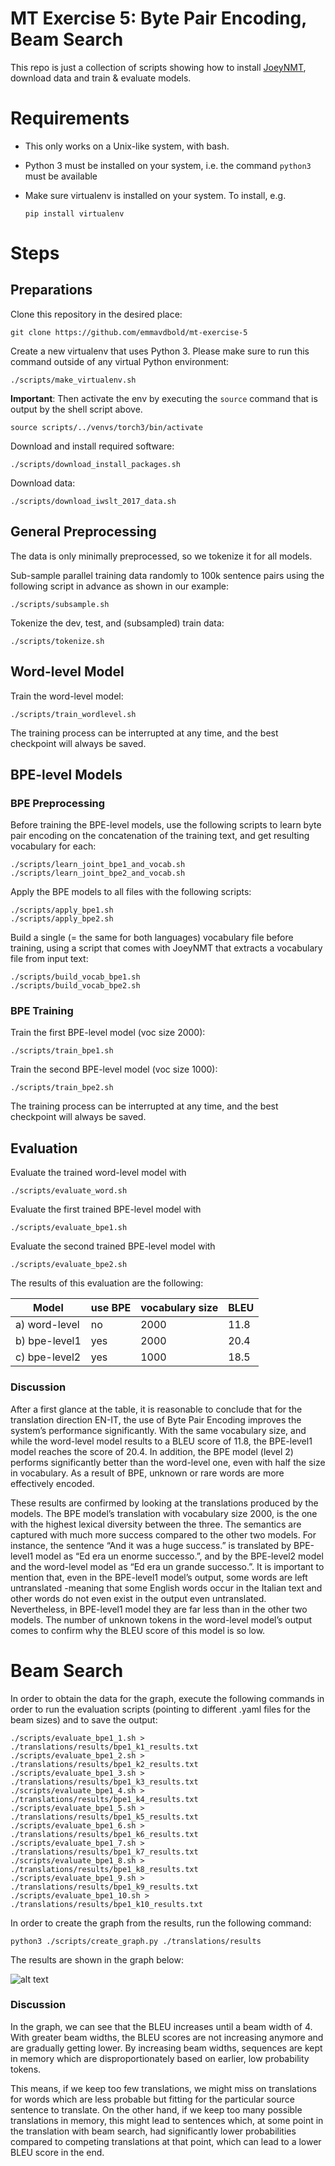 # MT Exercise 5: Byte Pair Encoding, Beam Search

This repo is just a collection of scripts showing how to install [JoeyNMT](https://github.com/joeynmt/joeynmt), download
data and train & evaluate models.

# Requirements

- This only works on a Unix-like system, with bash.
- Python 3 must be installed on your system, i.e. the command `python3` must be available
- Make sure virtualenv is installed on your system. To install, e.g.

    `pip install virtualenv`

# Steps
## Preparations

Clone this repository in the desired place:

    git clone https://github.com/emmavdbold/mt-exercise-5

Create a new virtualenv that uses Python 3. Please make sure to run this command outside of any virtual Python environment:

    ./scripts/make_virtualenv.sh

**Important**: Then activate the env by executing the `source` command that is output by the shell script above.

    source scripts/../venvs/torch3/bin/activate

Download and install required software:

    ./scripts/download_install_packages.sh

Download data:

    ./scripts/download_iwslt_2017_data.sh

## General Preprocessing

The data is only minimally preprocessed, so we tokenize it for all models.

Sub-sample parallel training data randomly to 100k sentence pairs using the following script in advance as shown in our example:

    ./scripts/subsample.sh

Tokenize the dev, test, and (subsampled) train data:

    ./scripts/tokenize.sh

## Word-level Model
Train the word-level model:

    ./scripts/train_wordlevel.sh

The training process can be interrupted at any time, and the best checkpoint will always be saved.

## BPE-level Models
### BPE Preprocessing
Before training the BPE-level models, use the following scripts to learn byte pair encoding 
on the concatenation of the training text, and get resulting vocabulary for each:

    ./scripts/learn_joint_bpe1_and_vocab.sh
    ./scripts/learn_joint_bpe2_and_vocab.sh

Apply the BPE models to all files with the following scripts:

    ./scripts/apply_bpe1.sh
    ./scripts/apply_bpe2.sh

Build a single (= the same for both languages) vocabulary file before training, 
using a script that comes with JoeyNMT that extracts a vocabulary file from 
input text:

    ./scripts/build_vocab_bpe1.sh
    ./scripts/build_vocab_bpe2.sh


### BPE Training
Train the first BPE-level model (voc size 2000):

    ./scripts/train_bpe1.sh

Train the second BPE-level model (voc size 1000):

    ./scripts/train_bpe2.sh

The training process can be interrupted at any time, and the best checkpoint will always be saved.


## Evaluation
Evaluate the trained word-level model with

    ./scripts/evaluate_word.sh

Evaluate the first trained BPE-level model with

    ./scripts/evaluate_bpe1.sh

Evaluate the second trained BPE-level model with

    ./scripts/evaluate_bpe2.sh


The results of this evaluation are the following:

Model | use BPE | vocabulary size | BLEU |
 --- | --- | --- |------|
a) word-level | no | 2000 | 11.8 |
b) bpe-level1 | yes | 2000 | 20.4 |
c) bpe-level2 | yes | 1000 | 18.5 |

### Discussion

After a first glance at the table, it is reasonable to conclude that for the translation direction 
EN-IT, the use of Byte Pair Encoding improves the system’s performance significantly. 
With the same vocabulary size, and while the word-level model results to a BLEU score of 11.8, 
the BPE-level1 model reaches the score of 20.4. In addition, the BPE model (level 2) 
performs significantly better than the word-level one, even with half the size in vocabulary. 
As a result of BPE, unknown or rare words are more effectively encoded.

These results are confirmed by looking at the translations produced by the models. 
The BPE model’s translation with vocabulary size 2000, is the one with the highest lexical 
diversity between the three. The semantics are captured with much more success compared to 
the other two models. For instance, the sentence “And it was a huge success.” is translated 
by BPE-level1 model as “Ed era un enorme successo.”, and by the BPE-level2 model and the 
word-level model as “Ed era un grande successo.”. It is important to mention that, 
even in the BPE-level1 model’s output, some words are left untranslated 
-meaning that some English words occur in the Italian text and other words do not 
even exist in the output even untranslated. Nevertheless, in BPE-level1 model they 
are far less than in the other two models. The number of unknown tokens in the word-level 
model’s output comes to confirm why the BLEU score of this model is so low.



# Beam Search

In order to obtain the data for the graph, execute the following commands in order to run the evaluation scripts 
(pointing to different .yaml files for the beam sizes) and to save the output:

    ./scripts/evaluate_bpe1_1.sh > ./translations/results/bpe1_k1_results.txt
    ./scripts/evaluate_bpe1_2.sh > ./translations/results/bpe1_k2_results.txt
    ./scripts/evaluate_bpe1_3.sh > ./translations/results/bpe1_k3_results.txt
    ./scripts/evaluate_bpe1_4.sh > ./translations/results/bpe1_k4_results.txt
    ./scripts/evaluate_bpe1_5.sh > ./translations/results/bpe1_k5_results.txt
    ./scripts/evaluate_bpe1_6.sh > ./translations/results/bpe1_k6_results.txt
    ./scripts/evaluate_bpe1_7.sh > ./translations/results/bpe1_k7_results.txt
    ./scripts/evaluate_bpe1_8.sh > ./translations/results/bpe1_k8_results.txt
    ./scripts/evaluate_bpe1_9.sh > ./translations/results/bpe1_k9_results.txt
    ./scripts/evaluate_bpe1_10.sh > ./translations/results/bpe1_k10_results.txt

In order to create the graph from the results, run the following command:

    python3 ./scripts/create_graph.py ./translations/results

The results are shown in the graph below:

![alt text](BLEU_beam.png)


### Discussion

In the graph, we can see that the BLEU increases until a beam width of 4. With greater beam widths, 
the BLEU scores are not increasing anymore and are gradually getting lower. By increasing 
beam widths, sequences are kept in memory which are disproportionately based on earlier, 
low probability tokens.

This means, if we keep too few translations, we might miss on translations for words which are less probable
but fitting for the particular source sentence to translate. On the other hand, if we keep too 
many possible translations in memory, this might lead to sentences which, at some point 
in the translation with beam search, had significantly lower probabilities compared to 
competing translations at that point, which can lead to a lower BLEU score in the end.



